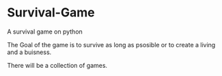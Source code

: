 # Survival-Game
 A survival game on python

The Goal of the game is to survive as long as psosible or to create a living and a buisness.

There will be a collection of games.
